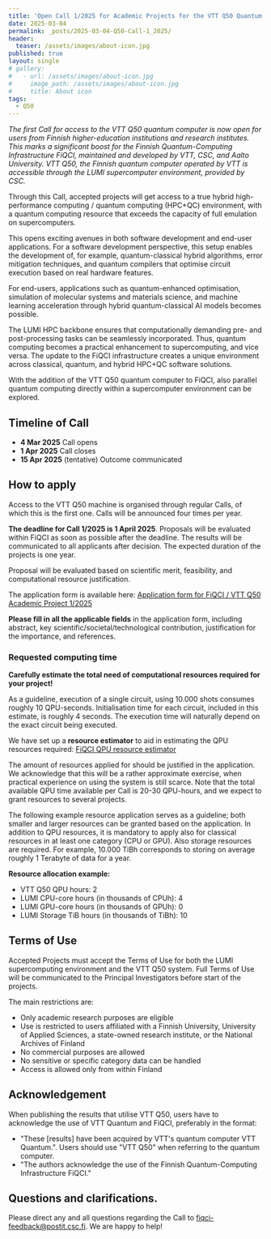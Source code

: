 ```yaml
---
title: 'Open Call 1/2025 for Academic Projects for the VTT Q50 Quantum Computer'
date: 2025-03-04
permalink: _posts/2025-03-04-Q50-Call-1_2025/
header:
  teaser: /assets/images/about-icon.jpg
published: true
layout: single
# gallery:
#   - url: /assets/images/about-icon.jpg
#     image_path: /assets/images/about-icon.jpg
#     title: About icon
tags:
  - Q50
---
```


*The first Call for access to the VTT Q50 quantum computer is now open for users from Finnish higher-education institutions and research institutes.
This marks a significant boost for the Finnish Quantum-Computing Infrastructure FiQCI, maintained and developed by VTT, CSC, and Aalto University.
VTT Q50, the Finnish quantum computer operated by VTT is accessible through the LUMI supercomputer environment, provided by CSC.*

Through this Call, accepted projects will get access to a true hybrid high-performance computing / quantum computing (HPC+QC) environment,
with a quantum computing resource that exceeds the capacity of full emulation on supercomputers.

This opens exciting avenues in both software development and end-user applications.
For a software development perspective, this setup enables the development of, for example, quantum-classical hybrid algorithms,
error mitigation techniques, and quantum compilers that optimise circuit execution based on real hardware features.

For end-users, applications such as quantum-enhanced optimisation, simulation of molecular systems and materials science,
and machine learning acceleration through hybrid quantum-classical AI models becomes possible.

The LUMI HPC backbone ensures that computationally demanding pre- and post-processing tasks can be seamlessly incorporated.
Thus, quantum computing becomes a practical enhancement to supercomputing, and vice versa.
The update to the FiQCI infrastructure creates a unique environment across classical, quantum, and hybrid HPC+QC software solutions.

With the addition of the VTT Q50 quantum computer to FiQCI, also parallel quantum computing directly within a supercomputer
environment can be explored.

## Timeline of Call

  - **4 Mar 2025** Call opens
  - **1 Apr 2025** Call closes
  - **15 Apr 2025** (tentative) Outcome communicated

## How to apply

Access to the VTT Q50 machine is organised through regular Calls, of which this is the first one. Calls will be announced four times per year.

**The deadline for Call 1/2025 is 1 April 2025**. Proposals will be evaluated within FiQCI as soon as possible after the deadline.
The results will be communicated to all applicants after decision. The expected duration of the projects is one year.

Proposal will be evaluated based on scientific merit, feasibility, and computational resource justification. 

The application form is available here: [Application form for FiQCI / VTT Q50 Academic Project 1/2025](https://link.webropolsurveys.com/S/EC707D2388673638)

**Please fill in all the applicable fields** in the application form, including abstract, key scientific/societal/technological contribution,
justification for the importance, and references.

### Requested computing time

**Carefully estimate the total need of computational resources required for your project!**

As a guideline, execution of a single circuit, using 10.000 shots consumes roughly 10 QPU-seconds. 
Initialisation time for each circuit, included in this estimate, is roughly 4 seconds.
The execution time will naturally depend on the exact circuit being executed.

We have set up a **resource estimator** to aid in estimating the QPU resources required:
[FiQCI QPU resource estimator](https://fiqci.fi/resource-estimator/)

The amount of resources applied for should be justified in the application.
We acknowledge that this will be a rather approximate exercise, when practical experience on using the system is still scarce. 
Note that the total available QPU time available per Call is 20-30 QPU-hours, and we expect to grant resources to several projects.

The following example resource application serves as a guideline;
both smaller and larger resources can be granted based on the application.
In addition to QPU resources, it is mandatory to apply also for classical resources in at least one category (CPU or GPU).
Also storage resources are required. For example, 10.000 TiBh corresponds to storing on average roughly 1 Terabyte of data for a year.

**Resource allocation example:**
  - VTT Q50 QPU hours: 2
  - LUMI CPU-core hours (in thousands of CPUh): 4
  - LUMI GPU-core hours (in thousands of GPUh): 0
  - LUMI Storage TiB hours (in thousands of TiBh): 10

## Terms of Use

Accepted Projects must accept the Terms of Use for both the LUMI supercomputing environment and the VTT Q50 system.
Full Terms of Use will be communicated to the Principal Investigators before start of the projects.

The main restrictions are:
  - Only academic research purposes are eligible
  - Use is restricted to users affiliated with a Finnish University, University of Applied Sciences, a state-owned research institute, or the National Archives of Finland
  - No commercial purposes are allowed
  - No sensitive or specific category data can be handled
  - Access is allowed only from within Finland

## Acknowledgement

When publishing the results that utilise VTT Q50, users have to acknowledge the use of VTT Quantum and FiQCI, preferably in the format: 
  - "These [results] have been acquired by VTT's quantum computer VTT Quantum.". Users should use "VTT Q50" when referring to the quantum computer.
  - "The authors acknowledge the use of the Finnish Quantum-Computing Infrastructure FiQCI."

## Questions and clarifications.

Please direct any and all questions regarding the Call to fiqci-feedback@postit.csc.fi. We are happy to help!



